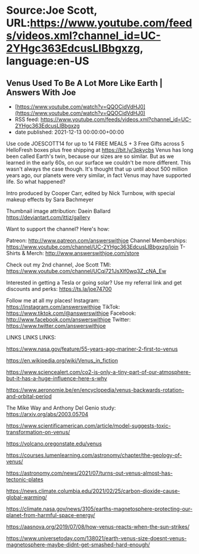 # Source:Joe Scott, URL:https://www.youtube.com/feeds/videos.xml?channel_id=UC-2YHgc363EdcusLIBbgxzg, language:en-US

## Venus Used To Be A Lot More Like Earth | Answers With Joe
 - [https://www.youtube.com/watch?v=QQOCidVdHJ0](https://www.youtube.com/watch?v=QQOCidVdHJ0)
 - RSS feed: https://www.youtube.com/feeds/videos.xml?channel_id=UC-2YHgc363EdcusLIBbgxzg
 - date published: 2021-12-13 00:00:00+00:00

Use code JOESCOTT14 for up to 14 FREE MEALS + 3 Free Gifts across 5 HelloFresh boxes plus free shipping at https://bit.ly/3pkycbs
Venus has long been called Earth's twin, because our sizes are so similar. But as we learned in the early 60s, on our surface we couldn't be more different. This wasn't always the case though. It's thought that up until about 500 million years ago, our planets were very similar, in fact Venus may have supported life. So what happened?

Intro produced by Cooper Carr, edited by Nick Turnbow, with special makeup effects by Sara Bachmeyer

Thumbnail image attribution: Daein Ballard 
https://deviantart.com/ittiz/gallery

Want to support the channel? Here's how:

Patreon: http://www.patreon.com/answerswithjoe
Channel Memberships: https://www.youtube.com/channel/UC-2YHgc363EdcusLIBbgxzg/join
T-Shirts & Merch: http://www.answerswithjoe.com/store

Check out my 2nd channel, Joe Scott TMI:
https://www.youtube.com/channel/UCqi721JsXlf0wq3Z_cNA_Ew

Interested in getting a Tesla or going solar? Use my referral link and get discounts and perks:
https://ts.la/joe74700

Follow me at all my places!
Instagram: https://instagram.com/answerswithjoe
TikTok: https://www.tiktok.com/@answerswithjoe
Facebook: http://www.facebook.com/answerswithjoe
Twitter: https://www.twitter.com/answerswithjoe

LINKS LINKS LINKS:

https://www.nasa.gov/feature/55-years-ago-mariner-2-first-to-venus

https://en.wikipedia.org/wiki/Venus_in_fiction

https://www.sciencealert.com/co2-is-only-a-tiny-part-of-our-atmosphere-but-it-has-a-huge-influence-here-s-why

https://www.aeronomie.be/en/encyclopedia/venus-backwards-rotation-and-orbital-period

The Mike Way and Anthony Del Genio study: https://arxiv.org/abs/2003.05704

https://www.scientificamerican.com/article/model-suggests-toxic-transformation-on-venus/

https://volcano.oregonstate.edu/venus

https://courses.lumenlearning.com/astronomy/chapter/the-geology-of-venus/

https://astronomy.com/news/2021/07/turns-out-venus-almost-has-tectonic-plates

https://news.climate.columbia.edu/2021/02/25/carbon-dioxide-cause-global-warming/

https://climate.nasa.gov/news/3105/earths-magnetosphere-protecting-our-planet-from-harmful-space-energy/

https://aasnova.org/2019/07/08/how-venus-reacts-when-the-sun-strikes/

https://www.universetoday.com/138021/earth-venus-size-doesnt-venus-magnetosphere-maybe-didnt-get-smashed-hard-enough/


